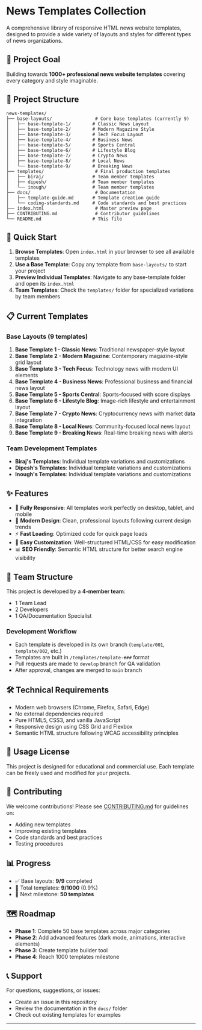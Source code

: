 # News Templates Collection

A comprehensive library of responsive HTML news website templates, designed to provide a wide variety of layouts and styles for different types of news organizations.

## 🎯 Project Goal

Building towards **1000+ professional news website templates** covering every category and style imaginable.

## 📁 Project Structure

```
news-templates/
├── base-layouts/                # Core base templates (currently 9)
│   ├── base-template-1/        # Classic News Layout
│   ├── base-template-2/        # Modern Magazine Style
│   ├── base-template-3/        # Tech Focus Layout
│   ├── base-template-4/        # Business News
│   ├── base-template-5/        # Sports Central
│   ├── base-template-6/        # Lifestyle Blog
│   ├── base-template-7/        # Crypto News
│   ├── base-template-8/        # Local News
│   └── base-template-9/        # Breaking News
├── templates/                   # Final production templates
│   ├── biraj/                  # Team member templates
│   ├── dipesh/                 # Team member templates
│   └── inough/                 # Team member templates
├── docs/                        # Documentation
│   ├── template-guide.md       # Template creation guide
│   └── coding-standards.md     # Code standards and best practices
├── index.html                   # Master preview page
├── CONTRIBUTING.md              # Contributor guidelines
└── README.md                   # This file
```

## 🚀 Quick Start

1. **Browse Templates**: Open `index.html` in your browser to see all available templates
2. **Use a Base Template**: Copy any template from `base-layouts/` to start your project
3. **Preview Individual Templates**: Navigate to any base-template folder and open its `index.html`
4. **Team Templates**: Check the `templates/` folder for specialized variations by team members

## 📋 Current Templates

### Base Layouts (9 templates)

1. **Base Template 1 - Classic News**: Traditional newspaper-style layout
2. **Base Template 2 - Modern Magazine**: Contemporary magazine-style grid layout
3. **Base Template 3 - Tech Focus**: Technology news with modern UI elements
4. **Base Template 4 - Business News**: Professional business and financial news layout
5. **Base Template 5 - Sports Central**: Sports-focused with score displays
6. **Base Template 6 - Lifestyle Blog**: Image-rich lifestyle and entertainment layout
7. **Base Template 7 - Crypto News**: Cryptocurrency news with market data integration
8. **Base Template 8 - Local News**: Community-focused local news layout
9. **Base Template 9 - Breaking News**: Real-time breaking news with alerts

### Team Development Templates

- **Biraj's Templates**: Individual template variations and customizations
- **Dipesh's Templates**: Individual template variations and customizations  
- **Inough's Templates**: Individual template variations and customizations

## ✨ Features

- 📱 **Fully Responsive**: All templates work perfectly on desktop, tablet, and mobile
- 🎨 **Modern Design**: Clean, professional layouts following current design trends
- ⚡ **Fast Loading**: Optimized code for quick page loads
- 🔧 **Easy Customization**: Well-structured HTML/CSS for easy modification
- 📊 **SEO Friendly**: Semantic HTML structure for better search engine visibility


## 👥 Team Structure

This project is developed by a **4-member team**:
- 1 Team Lead
- 2 Developers 
- 1 QA/Documentation Specialist

### Development Workflow
- Each template is developed in its own branch (`template/001`, `template/002`, etc.)
- Templates are built in `/templates/template-###` format
- Pull requests are made to `develop` branch for QA validation
- After approval, changes are merged to `main` branch

## 🛠️ Technical Requirements

- Modern web browsers (Chrome, Firefox, Safari, Edge)
- No external dependencies required
- Pure HTML5, CSS3, and vanilla JavaScript
- Responsive design using CSS Grid and Flexbox
- Semantic HTML structure following WCAG accessibility principles

## 📝 Usage License

This project is designed for educational and commercial use. Each template can be freely used and modified for your projects.

## 🤝 Contributing

We welcome contributions! Please see [CONTRIBUTING.md](CONTRIBUTING.md) for guidelines on:
- Adding new templates
- Improving existing templates
- Code standards and best practices
- Testing procedures

## 📊 Progress

- ✅ Base layouts: **9/9** completed
- 🚧 Total templates: **9/1000** (0.9%)
- 🎯 Next milestone: **50 templates**

## 🗺️ Roadmap

- **Phase 1**: Complete 50 base templates across major categories
- **Phase 2**: Add advanced features (dark mode, animations, interactive elements)
- **Phase 3**: Create template builder tool
- **Phase 4**: Reach 1000 templates milestone

## 📞 Support

For questions, suggestions, or issues:
- Create an issue in this repository
- Review the documentation in the `docs/` folder
- Check out existing templates for examples

---
